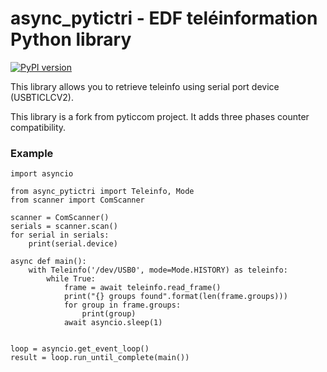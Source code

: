 # async_pytictri - EDF teléinformation Python library

[![PyPI version](https://badge.fury.io/py/async_pytictri.svg)](https://badge.fury.io/py/async_pytictri)

This library allows you to retrieve teleinfo using serial port device (USBTICLCV2).

This library is a fork from pyticcom project. It adds three phases counter compatibility.

### Example

~~~
import asyncio

from async_pytictri import Teleinfo, Mode
from scanner import ComScanner

scanner = ComScanner()
serials = scanner.scan()
for serial in serials:
    print(serial.device)

async def main():
    with Teleinfo('/dev/USB0', mode=Mode.HISTORY) as teleinfo:
        while True:
            frame = await teleinfo.read_frame()
            print("{} groups found".format(len(frame.groups)))
            for group in frame.groups:
                print(group)
            await asyncio.sleep(1)


loop = asyncio.get_event_loop()
result = loop.run_until_complete(main())

~~~
